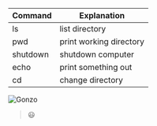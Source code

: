 Command | Explanation
------------ | -------------
ls  |   list directory
pwd | print working directory
shutdown | shutdown computer
echo |  print something out
cd  | change directory

![Gonzo](https://static.wikia.nocookie.net/muppet/images/e/eb/Gonzo2.jpg/revision/latest?cb=20111110063441)

> :smiley:
